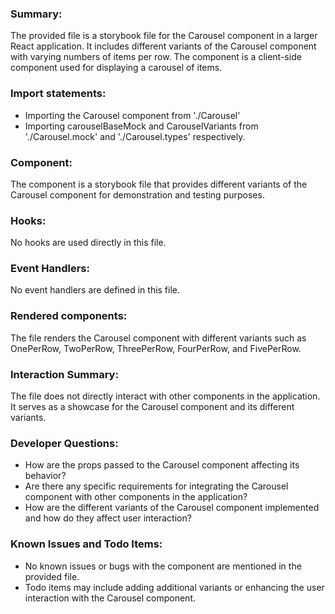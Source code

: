 ### Summary:
The provided file is a storybook file for the Carousel component in a larger React application. It includes different variants of the Carousel component with varying numbers of items per row. The component is a client-side component used for displaying a carousel of items.

### Import statements:
- Importing the Carousel component from './Carousel'
- Importing carouselBaseMock and CarouselVariants from './Carousel.mock' and './Carousel.types' respectively.

### Component:
The component is a storybook file that provides different variants of the Carousel component for demonstration and testing purposes.

### Hooks:
No hooks are used directly in this file.

### Event Handlers:
No event handlers are defined in this file.

### Rendered components:
The file renders the Carousel component with different variants such as OnePerRow, TwoPerRow, ThreePerRow, FourPerRow, and FivePerRow.

### Interaction Summary:
The file does not directly interact with other components in the application. It serves as a showcase for the Carousel component and its different variants.

### Developer Questions:
- How are the props passed to the Carousel component affecting its behavior?
- Are there any specific requirements for integrating the Carousel component with other components in the application?
- How are the different variants of the Carousel component implemented and how do they affect user interaction?

### Known Issues and Todo Items:
- No known issues or bugs with the component are mentioned in the provided file.
- Todo items may include adding additional variants or enhancing the user interaction with the Carousel component.